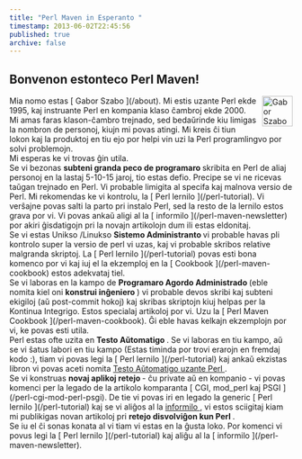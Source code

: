 ```yaml
---
title: "Perl Maven in Esperanto "
timestamp: 2013-06-02T22:45:56
published: true
archive: false
---
```


##  Bonvenon estonteco Perl Maven! 

<div class="main-content">
<div style="float:right; margin-left:10px;">
<a href="/about"> <img width="54" height="54" src="/img/szabgab.png" alt="Gabor Szabo" /> </a> <br>
</Div>
<div>
Mia nomo estas [ Gabor Szabo ](/about). Mi estis uzante Perl ekde 1995, kaj instruante Perl en kompania klaso &#265;ambroj ekde 2000. Mi amas faras klason-&#265;ambro
trejnado, sed beda&#365;rinde kiu limigas la nombron de personoj, kiujn mi povas atingi. Mi kreis &#265;i tiun lokon kaj la
produktoj en tiu ejo por helpi vin uzi la Perl programlingvo por solvi problemojn. <br>
Mi esperas ke vi trovas &#285;in utila.
</Div>
</Div>

<div class="main-content">
Se vi bezonas <b> subteni granda peco de programaro </b> skribita en Perl de aliaj personoj en la lastaj 5-10-15 jaroj,
tio estas defio. Precipe se vi ne ricevas ta&#365;gan trejnado en Perl. Vi probable limigita al
specifa kaj malnova versio de Perl. Mi rekomendas ke vi kontrolu, la [ Perl lernilo ](/perl-tutorial).
Vi ver&#349;ajne povas salti la parto pri instalo Perl, sed la resto de la lernilo estos grava por vi.
Vi povas anka&#365; aligi al la [ informilo ](/perl-maven-newsletter) por akiri &#285;isdatigojn pri la novajn artikolojn dum ili
estas eldonitaj.
</Div>

<div class="main-content">
Se vi estas Unikso /Linukso <b> Sistemo Administranto </b> vi probable havas pli kontrolo super la versio de perl vi uzas,
kaj vi probable skribos relative malgranda skriptoj. La [ Perl lernilo ](/perl-tutorial) povas esti bona komenco
por vi kaj iuj el la ekzemploj en la [ Cookbook ](/perl-maven-cookbook) estos adekvataj tiel.
</Div>

<div class="main-content">
Se vi laboras en la kampo de <b> Programaro Agordo Administrado </b> (eble nomita kiel oni <b> konstrui in&#285;eniero </b>)
vi probable devos skribi kaj subteni ekigiloj (a&#365; post-commit hokoj) kaj skribas skriptojn kiuj helpas per
la Kontinua Integrigo. Estos specialaj artikoloj por vi. Uzu la
[ Perl Maven Cookbook ](/perl-maven-cookbook). &#284;i eble havas kelkajn ekzemplojn por vi, ke povas esti utila.
</Div>

<div class="main-content">
Perl estas ofte uzita en <b> Testo A&#365;tomatigo </b>. Se vi laboras en tiu kampo, a&#365; se vi &#349;atus labori en tiu kampo
(Estas timinda por trovi erarojn en fremdaj kodo :), tiam vi povas legi la [ Perl lernilo ](/perl-tutorial)
kaj anka&#365; ekzistas libron vi povas aceti nomita <a href="/test-automation-using-perl-e-book"> Testo A&#365;tomatigo uzante
Perl </a>.
</Div>

<div class="main-content">
Se vi konstruas <b> novaj aplikoj retejo </b> - &#265;u private a&#365; en kompanio - vi povas komenci per la legado de la
artikolo komparanta [ CGI, mod_perl kaj PSGI ](/perl-cgi-mod-perl-psgi). De tie vi povas iri en legado
la generic [ Perl lernilo ](/perl-tutorial) kaj se vi ali&#285;os al la <a
href = "/perl-Maven-bulteno"> informilo </a>, vi estos sciigitaj
kiam mi publikigas novan artikoloj pri <b> retejo disvolvi&#285;on kun Perl </b>.
</Div>

<div class="main-content">
Se iu el &#265;i sonas konata al vi tiam vi estas en la &#285;usta loko.
Por komenci vi povus legi la [ Perl lernilo ](/perl-tutorial) kaj ali&#285;u al la [ informilo ](/perl-maven-newsletter).
</Div>

